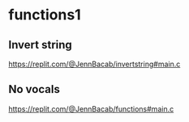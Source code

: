 # functions1

## Invert string
https://replit.com/@JennBacab/invertstring#main.c
## No vocals
https://replit.com/@JennBacab/functions#main.c
